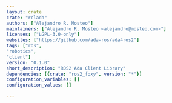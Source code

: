```yaml
---
layout: crate
crate: "rclada"
authors: ["Alejandro R. Mosteo"]
maintainers: ["Alejandro R. Mosteo <alejandro@mosteo.com>"]
licenses: ["LGPL-3.0-only"]
websites: ["https://github.com/ada-ros/ada4ros2"]
tags: ["ros",
"robotics",
"client"]
version: "0.1.0"
short_description: "ROS2 Ada Client Library"
dependencies: [{crate: "ros2_foxy", version: "*"}]
configuration_variables: []
configuration_values: []

---
```



